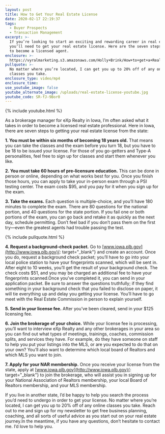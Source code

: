 ```yaml
---
layout: post
title: How to Get Your Real Estate License
date: 2020-02-17 22:19:37
tags:
  - Buyer Prospects
  - Transaction Management
excerpt: >-
  If you’re looking to start an exciting and rewarding career in real estate,
  you’ll need to get your real estate license. Here are the seven steps it takes
  to become a licensed agent.
enclosure: >-
  https://vyralmarketing.s3.amazonaws.com/Holly+Brink/How+to+get+a+Real+Estate+License+in+Iowa_.mp4
pullquote: >-
  No matter where you’re located, I can get you up to 20% off of any online
  classes you take.
enclosure_type: video/mp4
enclosure_time:
use_youtube_image: false
youtube_alternate_image: /uploads/real-estate-license-youtube.jpg
youtube_code: SR-fJ-9Bor0
---
```


{% include youtube.html %}

As a brokerage manager for eXp Realty in Iowa, I’m often asked what it takes in order to become a licensed real estate professional. Here in Iowa, there are seven steps to getting your real estate license from the state:

**1\. You must be within six months of becoming 18 years old.** That means you can take the classes and the exam before you turn 18, but you have to be 18 to be issued your license. For those of you go-getters and Type-A personalities, feel free to sign up for classes and start them whenever you like.

**2\. You must take 60 hours of pre-licensure education.** This can be done in person or online, depending on what works best for you. Once you finish those hours, you can apply to take your in-person exam through a PSI testing center. The exam costs $95, and you pay for it when you sign up for the exam.

**3\. Take the exams.** Each question is multiple-choice, and you’ll have 180 minutes to complete the exam. There are 80 questions for the national portion, and 40 questions for the state portion. If you fail one or both portions of the exam, you can go back and retake it as quickly as the next day, schedule permitting. Don’t feel bad if you don’t pass them on the first try—even the greatest agents had trouble passing the test.

{% include pullquote.html %}

**4\. Request a background-check packet.** Go to [www.iowa.plb.gov](http://www.iowa.plb.gov){: target="_blank"} and create an account. Once you do, request a background check packet; you’ll have to go into your local police station to have your fingerprints scanned, which will be sent in. After eight to 10 weeks, you’ll get the result of your background check. The check costs $51, and you may be charged an additional fee to have your fingerprints scanned.Once you’ve completed it, you can send in your application packet. Be sure to answer the questions truthfully; if they find something in your background check that you failed to disclose on paper, it will tie everything up and delay you getting your license. You’ll have to go meet with the Real Estate Commission in person to explain yourself.

**5\. Send in your license fee.** After you’ve been cleared, send in your $125 licensing fee.

**6\. Join the brokerage of your choice.** While your license fee is processing, you’ll want to interview eXp Realty and any other brokerages in your area so you can find out what types of meetings, trainings, coaches, commission splits, and services they have. For example, do they have someone on staff to help you put your listings into the MLS, or are you expected to do that on your own? You’ll also want to determine which local board of Realtors and which MLS you want to join.

**7\. Apply for your NAR membership.** Once you receive your license from the state, apply at [www.iowa.plb.gov](http://www.iowa.plb.gov){: target="_blank"} to join the brokerage, who will assist you in signing up for your National Association of Realtors membership, your local Board of Realtors membership, and your MLS membership.

If you live in another state, I’d be happy to help you search the process you’d need to undergo in order to get your license. No matter where you’re located, I can get you up to 20% off of any online classes you take. Reach out to me and sign up for my newsletter to get free business planning, coaching, and all sorts of useful advice as you start out on your real estate journey.In the meantime, if you have any questions, don’t hesitate to contact me. I’d love to help you.